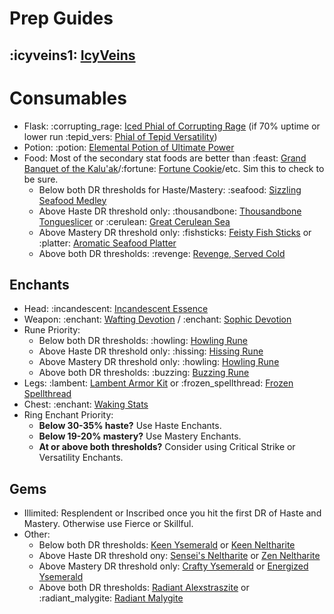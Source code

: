 # Prep Guides
## :icyveins1: [IcyVeins](<https://www.icy-veins.com/wow/shadow-priest-pve-dps-gems-enchants-consumables>)
# Consumables
- Flask: :corrupting_rage: [Iced Phial of Corrupting Rage](<https://www.wowhead.com/item=191329>) (if 70% uptime or lower run :tepid_vers: [Phial of Tepid Versatility](<https://www.wowhead.com/item=191341>))
- Potion: :potion: [Elemental Potion of Ultimate Power](<https://www.wowhead.com/item=191383>)
- Food: Most of the secondary stat foods are better than :feast: [Grand Banquet of the Kalu'ak](<https://www.wowhead.com/item=197794>)/:fortune: [Fortune Cookie](<https://www.wowhead.com/item=62649>)/etc. Sim this to check to be sure.
  - Below both DR thresholds for Haste/Mastery: :seafood: [Sizzling Seafood Medley](<https://www.wowhead.com/item=197784>)
  - Above Haste DR threshold only: :thousandbone: [Thousandbone Tongueslicer](<https://www.wowhead.com/item=197786>) or :cerulean: [Great Cerulean Sea](<https://www.wowhead.com/item=197787>)
  - Above Mastery DR threshold only: :fishsticks: [Feisty Fish Sticks](<https://www.wowhead.com/item=197782>) or :platter: [Aromatic Seafood Platter](<https://www.wowhead.com/item=197783>)
  - Above both DR thresholds: :revenge: [Revenge, Served Cold](<https://www.wowhead.com/item=197785>)
## Enchants
- Head: :incandescent: [Incandescent Essence](<https://www.wowhead.com/item=210494>)
- Weapon: :enchant: [Wafting Devotion](<https://www.wowhead.com/item=200058>) / :enchant: [Sophic Devotion](<https://www.wowhead.com/item=200054>)
- Rune Priority: 
  - Below both DR thresholds: :howling: [Howling Rune](<https://www.wowhead.com/item=194820>)
  - Above Haste DR threshold only: :hissing: [Hissing Rune](<https://www.wowhead.com/item=204973>)
  - Above Mastery DR threshold only: :howling: [Howling Rune](<https://www.wowhead.com/item=194820>)
  - Above both DR thresholds: :buzzing: [Buzzing Rune](<https://www.wowhead.com/item=194823>)
- Legs: :lambent: [Lambent Armor Kit](<https://www.wowhead.com/item=204702>) or :frozen_spellthread: [Frozen Spellthread](<https://www.wowhead.com/item=194013>)
- Chest: :enchant: [Waking Stats](<https://www.wowhead.com/item=200030>)
- Ring Enchant Priority:
  - **Below 30-35% haste?** Use Haste Enchants.
  - **Below 19-20% mastery?** Use Mastery Enchants.
  - **At or above both thresholds?** Consider using Critical Strike or Versatility Enchants.
## Gems
- Illimited: Resplendent or Inscribed once you hit the first DR of Haste and Mastery. Otherwise use Fierce or Skillful.
- Other:
  - Below both DR thresholds: [Keen Ysemerald](<https://www.wowhead.com/item=192948>) or [Keen Neltharite](<https://www.wowhead.com/item=192961>)
  - Above Haste DR threshold ony: [Sensei's Neltharite](<https://www.wowhead.com/item=192958>) or [Zen Neltharite](<https://www.wowhead.com/item=192964>)
  - Above Mastery DR threshold only: [Crafty Ysemerald](<https://www.wowhead.com/item=192945>) or [Energized Ysemerald](<https://www.wowhead.com/item=192952>)
  - Above both DR thresholds: [Radiant Alexstraszite](<https://www.wowhead.com/item=192925>) or :radiant_malygite: [Radiant Malygite](<https://www.wowhead.com/item=192932>)